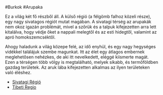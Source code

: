 #Burkok #Arupaka

Ez a világ két fő részből áll. A külső régió (a félgömb falhoz közeli része), egy nagy sivatagos régiót mutat magában. A sivatagi térség az arupakák nem okoz igazán problémát, mivel a szőrük és a talpuk kifejezetten arra lett kitalálva, hogy védje őket a nappali melegtől és az esti hidegtől, valamint az apró homokszemcséktől.

Ahogy haladunk a világ közepe felé, az idő enyhül, és egy nagy hegységes vidékkel találájuk szembe magunkat. Itt az élet egy átlagos embernek meglehetősen nehézkes, de aki itt nevelkedett, eléggé kiismerte magát. Ezen a térségen több völgy is megtalálható, melyek síkabb, és termőföldben gazdag területek. Az aruk lába kifejezetten alkalmas az ilyen területeken való éléshez.

-   [Sivatagi Régió](https://theark.tiddlyhost.com/#Sivatagi%20R%C3%A9gi%C3%B3) 
-   [Tibeti Regio](https://theark.tiddlyhost.com/#Tibeti%20Regio) 
